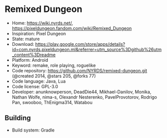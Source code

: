 # Remixed Dungeon

- Home: https://wiki.nyrds.net/, https://pixeldungeon.fandom.com/wiki/Remixed_Dungeon
- Inspiration: Pixel Dungeon
- State: mature
- Download: https://play.google.com/store/apps/details?id=com.nyrds.pixeldungeon.ml&referrer=utm_source%3Dgithub%26utm_content%3Dreadme
- Platform: Android
- Keyword: remake, role playing, roguelike
- Code repository: https://github.com/NYRDS/remixed-dungeon.git (@created 2014, @stars 205, @forks 77)
- Code language: Java, Lua
- Code license: GPL-3.0
- Developer: anunknowperson, DeadDie44, Mikhael-Danilov, Monika, Nathan Wolfe, nima-s, Olexandr Nesterenko, PavelProvotorov, Rodrigo Pan, swooboo, ThEnigma314, Watabou

## Building

- Build system: Gradle

